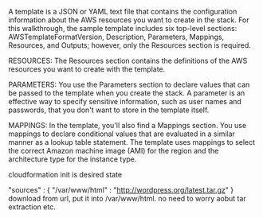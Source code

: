A template is a JSON or YAML text file that contains the configuration information about the AWS resources you want to create in the stack. For this walkthrough, the sample template includes six top-level sections: AWSTemplateFormatVersion, Description, Parameters, Mappings, Resources, and Outputs; however, only the Resources section is required.

RESOURCES: The Resources section contains the definitions of the AWS resources you want to create with the template.

PARAMETERS: You use the Parameters section to declare values that can be passed to the template when you create the stack. A parameter is an effective way to specify sensitive information, such as user names and passwords, that you don't want to store in the template itself.

MAPPINGS: In the template, you'll also find a Mappings section. You use mappings to declare conditional values that are evaluated in a similar manner as a lookup table statement. The template uses mappings to select the correct Amazon machine image (AMI) for the region and the architecture type for the instance type.



cloudformation init is desired state

"sources" : {
  "/var/www/html" : "http://wordpress.org/latest.tar.gz"
}
  download from url, put it into /var/www/html. no need to worry aobut tar extraction etc.
